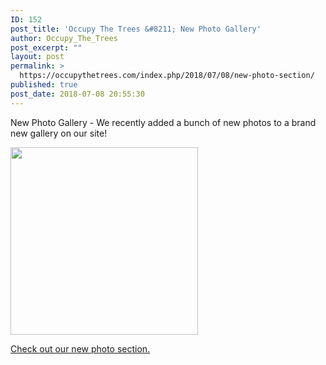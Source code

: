 ```yaml
---
ID: 152
post_title: 'Occupy The Trees &#8211; New Photo Gallery'
author: Occupy_The_Trees
post_excerpt: ""
layout: post
permalink: >
  https://occupythetrees.com/index.php/2018/07/08/new-photo-section/
published: true
post_date: 2018-07-08 20:55:30
---
```

New Photo Gallery - We recently added a bunch of new photos to a brand new gallery on our site!

<a href="https://occupythetrees.com/index.php/photo-gallery/"><img class="alignnone size-medium wp-image-236" src="https://occupythetrees.com/wp-content/uploads/2018/07/Photo-2017-07-05-23-29-42_0900-1-300x300.jpg" alt="" width="300" height="300" /></a>

<a href="https://occupythetrees.com/index.php/photo-gallery/">Check out our new photo section.</a>

&nbsp;